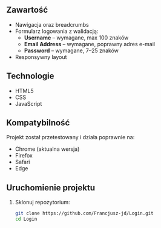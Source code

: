 
## Zawartość

- Nawigacja oraz breadcrumbs
- Formularz logowania z walidacją:
  - **Username** – wymagane, max 100 znaków
  - **Email Address** – wymagane, poprawny adres e-mail
  - **Password** – wymagane, 7–25 znaków
- Responsywny layout
## Technologie
- HTML5
- CSS
- JavaScript
## Kompatybilność

Projekt został przetestowany i działa poprawnie na:
- Chrome (aktualna wersja)
- Firefox
- Safari
- Edge


## Uruchomienie projektu
1. Sklonuj repozytorium:
   ```bash
   git clone https://github.com/Francjusz-jd/Login.git
   cd Login
